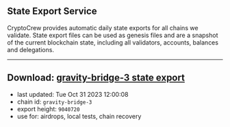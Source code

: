 ## State Export Service
CryptoCrew provides automatic daily state exports for all chains we validate. State export files can be used as genesis files and are a snapshot of the current blockchain state, including all validators, accounts, balances and delegations.

---
**Download: [gravity-bridge-3 state export](https://dl.ccvalidators.com/SERVICE/gravitybridge/gravity-bridge-3_export_9040720.json)**
---

- last updated: Tue Oct 31 2023 12:00:08
- chain id: `gravity-bridge-3`
- export height: `9040720`
- use for: airdrops, local tests, chain recovery
